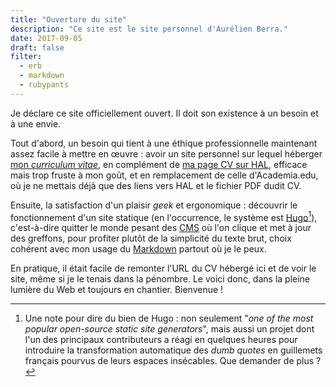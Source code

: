```yaml
---
title: "Ouverture du site"
description: "Ce site est le site personnel d'Aurélien Berra."
date: 2017-09-05
draft: false
filter:
  - erb
  - markdown
  - rubypants
---
```


Je déclare ce site officiellement ouvert. Il doit son existence à un besoin et à une envie.

Tout d'abord, un besoin qui tient à une éthique professionnelle maintenant assez facile à mettre en œuvre&nbsp;: avoir un site personnel sur lequel héberger [mon *curriculum vitae*](http://aurelienberra.org/cv/aurelien_berra_cv.pdf), en complément de [ma page CV sur HAL](https://cv.archives-ouvertes.fr/aurelien-berra), efficace mais trop fruste à mon goût, et en remplacement de celle d'Academia.edu, où je ne mettais déjà que des liens vers HAL et le fichier PDF dudit CV.

Ensuite, la satisfaction d'un plaisir *geek* et ergonomique&nbsp;: découvrir le fonctionnement d'un site statique (en l'occurrence, le système est [Hugo](http://gohugo.io)[^hugo]), c'est-à-dire quitter le monde pesant des [CMS](https://fr.wikipedia.org/wiki/Système_de_gestion_de_contenu) où l'on clique et met à jour des greffons, pour profiter plutôt de la simplicité du texte brut, choix cohérent avec mon usage du [Markdown](http://commonmark.org) partout où je le peux.

En pratique, il était facile de remonter l'URL du CV hébergé ici et de voir le site, même si je le tenais dans la pénombre. Le voici donc, dans la pleine lumière du Web et toujours en chantier. Bienvenue !

[^hugo]: Une note pour dire du bien de Hugo&nbsp;: non seulement "*one of the most popular open-source static site generators*", mais aussi un projet dont l'un des principaux contributeurs a réagi en quelques heures pour introduire la transformation automatique des *dumb quotes* en guillemets français pourvus de leurs espaces insécables. Que demander de plus ?
